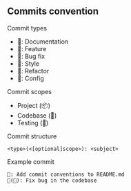 ## Commits convention
Commit types

- 📃: Documentation
- 🌟: Feature
- 🐞: Bug fix
- 🎨: Style
- 🔁: Refactor
- 🔧: Config

Commit scopes

- Project (📦)
- Codebase (🧩)
- Testing (🧐)

Commit structure

```
<type>(<[optional]scope>): <subject>
```

Example commit

```
📃: Add commit conventions to README.md
🐞(🧩): Fix bug in the codebase
```
